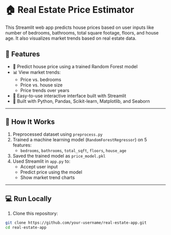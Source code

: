 # 🏠 Real Estate Price Estimator

This Streamlit web app predicts house prices based on user inputs like number of bedrooms, bathrooms, total square footage, floors, and house age. It also visualizes market trends based on real estate data.

## 🚀 Features

- 🔢 Predict house price using a trained Random Forest model
- 📊 View market trends:
  - Price vs. bedrooms
  - Price vs. house size
  - Price trends over years
- 🎨 Easy-to-use interactive interface built with Streamlit
- 📁 Built with Python, Pandas, Scikit-learn, Matplotlib, and Seaborn

---

## 🧠 How It Works

1. Preprocessed dataset using `preprocess.py`
2. Trained a machine learning model (`RandomForestRegressor`) on 5 features:
   - `bedrooms`, `bathrooms`, `total_sqft`, `floors`, `house_age`
3. Saved the trained model as `price_model.pkl`
4. Used Streamlit in `app.py` to:
   - Accept user input
   - Predict price using the model
   - Show market trend charts

---

## 💻 Run Locally

1. Clone this repository:
```bash
git clone https://github.com/your-username/real-estate-app.git
cd real-estate-app
